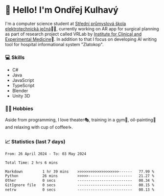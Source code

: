 # 👋 Hello! I'm Ondřej Kulhavý

I'm a computer science student at [Střední průmyslová škola elektrotechnická ječná](https://www.spsejecna.cz/)👨‍🎓, currently working on AR app for surgical planning as part of research project called VRLab by [Institute for Clinical and Experimental Medicine](https://www.ikem.cz/en/)🏥.
In addition to that I focus on developing AI writing tool for hospital informational system "Zlatokop".

### 💻 Skills
- C#
- Java
- JavaScript
- TypeScript
- Blender
- Unity 3D

### 🏋️‍♂️ Hobbies

Aside from programming, I love theater🎭, training in a gym💪, oil-painting🎨 and relaxing with cup of coffee☕.
### 📈 Statistics (last 7 days)
<!--START_SECTION:waka-->

```txt
From: 26 April 2024 - To: 03 May 2024

Total Time: 2 hrs 6 mins

Markdown         1 hr 39 mins    >>>>>>>>>>>>>>>>>>>------   77.99 %
Python           26 mins         >>>>>--------------------   21.27 %
Other            0 secs          -------------------------   00.34 %
GitIgnore file   0 secs          -------------------------   00.15 %
netrw            0 secs          -------------------------   00.13 %
```

<!--END_SECTION:waka-->




